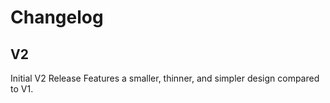 # Changelog

## V2
Initial V2 Release
Features a smaller, thinner, and simpler design compared to V1.
